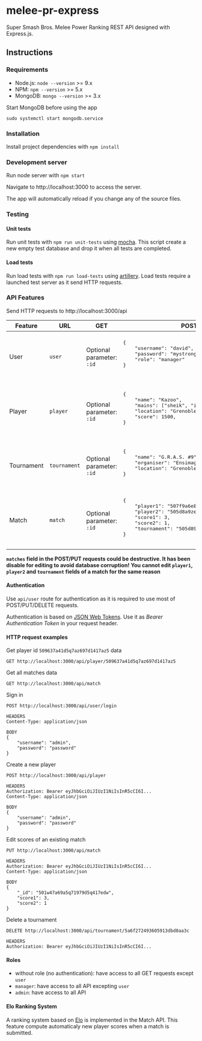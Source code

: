 # melee-pr-express
Super Smash Bros. Melee Power Ranking REST API designed with Express.js.

## Instructions

### Requirements

- Node.js: `node --version` >= 9.x
- NPM: `npm --version` >= 5.x
- MongoDB: `mongo --version` >= 3.x

Start MongoDB before using the app
```
sudo systemctl start mongodb.service
```

### Installation

Install project dependencies with `npm install`

### Development server

Run node server with `npm start`

Navigate to http://localhost:3000 to access the server.

The app will automatically reload if you change any of the source files.

### Testing

#### Unit tests

Run unit tests with ``npm run unit-tests`` using [mocha](https://mochajs.org/).
This script create a new empty test database and drop it when all tests are completed.

#### Load tests

Run load tests with ``npm run load-tests`` using [artillery](https://artillery.io).
Load tests require a launched test server as it send HTTP requests.

### API Features

Send HTTP requests to http://localhost:3000/api

<table>
    <thead>
        <th>Feature</th>
        <th>URL</th>
        <th>GET</th>
        <th>POST</th>
        <th>PUT</th>
        <th>DELETE</th>
    </thead>
    <tbody>
        <tr>
            <td>User</td>
            <td><code>user</code></td>
            <td>Optional parameter: <code>:id</code></td>
            <td>
                <pre>
{
    "username": "david",
    "password": "mystrongpassword",
    "role": "manager"
}
                </pre>
            </td>
            <td>
                <pre>
{
    "_id": "507f1f77bcf86cd799439011",
    "username": "david",
    "password": "mystrongpassword",
    "role": "admin"
}
                </pre>
            </td>
            <td>Optional parameter: <code>:id</code></td>
        </tr>
        <tr>
            <td>Player</td>
            <td><code>player</code></td>
            <td>Optional parameter: <code>:id</code></td>
            <td>
                <pre>
{
    "name": "Kazoo",
    "mains": ["sheik", "ics"],
    "location": "Grenoble",
    "score": 1500,
}
                </pre>
            </td>
            <td>
                <pre>
{
    "_id": "507f191e810c19729de860ea",
    "name": "Bobi",
    "mains": ["falco"],
    "location": "Lyon",
    "score": 2000,
}
                </pre>
            </td>
            <td>Optional parameter: <code>:id</code></td>
        </tr>
        <tr>
            <td>Tournament</td>
            <td><code>tournament</code></td>
            <td>Optional parameter: <code>:id</code></td>
            <td>
                <pre>
{
    "name": "G.R.A.S. #9",
    "organiser": "Ensimag Gaming",
    "location": "Grenoble"
}
                </pre>
            </td>
            <td>
                <pre>
{
    "_id": "507f2d8d1s810c11k94d5a6pmz",
    "name": "Arcamelee 3",
    "organiser": "Team Arcaneum",
    "location": "Lyon"
}
                </pre>
            </td>
            <td>Optional parameter: <code>:id</code></td>
        </tr>
        <tr>
            <td>Match</td>
            <td><code>match</code></td>
            <td>Optional parameter: <code>:id</code></td>
            <td>
                <pre>
{
    "player1": "507f9a6e84q71972w4q86az7",
    "player2": "505d8a9ze4qofp83w7a969a6",
    "score1": 3,
    "score2": 1,
    "tournament": "505d89a6e47a4w1q2w7a4a7a6"
}
                </pre>
            </td>
            <td>
                <pre>
{
    "_id": "501w47a69a5q71979d5q417edw",
    "score1": 2,
    "score2": 0
}
                </pre>
            </td>
            <td>Optional parameter: <code>:id</code></td>
        </tr>
    </tbody>
</table>

**``matches`` field in the POST/PUT requests could be destructive. It has been disable for editing to avoid database corruption!**
**You cannot edit ``player1``, ``player2`` and ``tournament`` fields of a match for the same reason**

#### Authentication

Use ``api/user`` route for authentication as it is required to use most of POST/PUT/DELETE requests.

Authentication is based on [JSON Web Tokens](https://jwt.io). Use it as *Bearer Authentication Token* in your request header.

#### HTTP request examples

Get player id `509637a41d5q7az697d1417az5` data
```
GET http://localhost:3000/api/player/509637a41d5q7az697d1417az5
```

Get all matches data
```
GET http://localhost:3000/api/match
```

Sign in
```
POST http://localhost:3000/api/user/login

HEADERS
Content-Type: application/json

BODY
{
    "username": "admin",
    "password": "password"
}
```

Create a new player
```
POST http://localhost:3000/api/player

HEADERS
Authorization: Bearer eyJhbGciOiJIUzI1NiIsInR5cCI6I...
Content-Type: application/json

BODY
{
    "username": "admin",
    "password": "password"
}
```

Edit scores of an existing match
```
PUT http://localhost:3000/api/match

HEADERS
Authorization: Bearer eyJhbGciOiJIUzI1NiIsInR5cCI6I...
Content-Type: application/json

BODY
{
    "_id": "501w47a69a5q71979d5q417edw",
    "score1": 3,
    "score2": 1
}
```

Delete a tournament
```
DELETE http://localhost:3000/api/tournament/5a6f272493605913dbd0aa3c

HEADERS
Authorization: Bearer eyJhbGciOiJIUzI1NiIsInR5cCI6I...
```

#### Roles

- without role (no authentication): have access to all GET requests except ``user``
- ``manager``: have access to all API excepting ``user``
- ``admin``: have access to all API

#### Elo Ranking System

A ranking system based on [Elo](https://en.wikipedia.org/wiki/Elo_rating_system) is implemented in the Match API. This feature compute automaticaly new player scores when a match is submitted.
